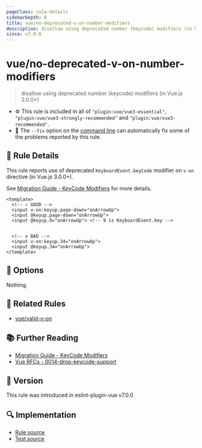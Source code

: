 ```yaml
---
pageClass: rule-details
sidebarDepth: 0
title: vue/no-deprecated-v-on-number-modifiers
description: disallow using deprecated number (keycode) modifiers (in Vue.js 3.0.0+)
since: v7.0.0
---
```


# vue/no-deprecated-v-on-number-modifiers

> disallow using deprecated number (keycode) modifiers (in Vue.js 3.0.0+)

- :gear: This rule is included in all of `"plugin:vue/vue3-essential"`, `"plugin:vue/vue3-strongly-recommended"` and `"plugin:vue/vue3-recommended"`.
- :wrench: The `--fix` option on the [command line](https://eslint.org/docs/user-guide/command-line-interface#fixing-problems) can automatically fix some of the problems reported by this rule.

## :book: Rule Details

This rule reports use of deprecated `KeyboardEvent.keyCode` modifier on `v-on` directive (in Vue.js 3.0.0+).

See [Migration Guide - KeyCode Modifiers](https://v3-migration.vuejs.org/breaking-changes/keycode-modifiers.html) for more details.

<eslint-code-block fix :rules="{'vue/no-deprecated-v-on-number-modifiers': ['error']}">

```vue
<template>
  <!-- ✓ GOOD -->
  <input v-on:keyup.page-down="onArrowUp">
  <input @keyup.page-down="onArrowUp">
  <input @keyup.9="onArrowUp"> <!-- 9 is KeyboardEvent.key -->


  <!-- ✗ BAD -->
  <input v-on:keyup.34="onArrowUp">
  <input @keyup.34="onArrowUp">
</template>
```

</eslint-code-block>

## :wrench: Options

Nothing.

## :couple: Related Rules

- [vue/valid-v-on]

[vue/valid-v-on]: ./valid-v-on.md

## :books: Further Reading

- [Migration Guide - KeyCode Modifiers](https://v3-migration.vuejs.org/breaking-changes/keycode-modifiers.html)
- [Vue RFCs - 0014-drop-keycode-support](https://github.com/vuejs/rfcs/blob/master/active-rfcs/0014-drop-keycode-support.md)

## :rocket: Version

This rule was introduced in eslint-plugin-vue v7.0.0

## :mag: Implementation

- [Rule source](https://github.com/vuejs/eslint-plugin-vue/blob/master/lib/rules/no-deprecated-v-on-number-modifiers.js)
- [Test source](https://github.com/vuejs/eslint-plugin-vue/blob/master/tests/lib/rules/no-deprecated-v-on-number-modifiers.js)
